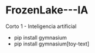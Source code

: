 # FrozenLake---IA
Corto 1 - Inteligencia artificial

* pip install gymnasium
* pip install gymnasium[toy-text]